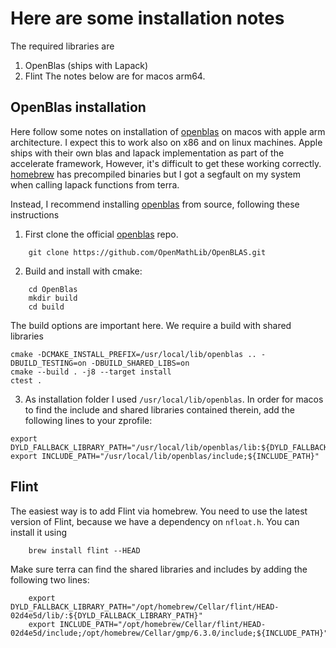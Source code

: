 <!--
SPDX-FileCopyrightText: 2024 René Hiemstra <rrhiemstar@gmail.com>
SPDX-FileCopyrightText: 2024 Torsten Keßler <t.kessler@posteo.de>
SPDX-FileCopyrightText: 2025 René Hiemstra <rrhiemstar@gmail.com>
SPDX-FileCopyrightText: 2025 Torsten Keßler <t.kessler@posteo.de>

SPDX-License-Identifier: CC0-1.0
-->

# Here are some installation notes
The required libraries are
1. OpenBlas (ships with Lapack)
3. Flint
The notes below are for macos arm64.

## OpenBlas installation
Here follow some notes on installation of [openblas](https://github.com/OpenMathLib/OpenBLAS) on macos with apple arm architecture. I expect this to work also on x86 and on linux machines. Apple ships with their own blas and lapack implementation as part of the accelerate framework, However, it's difficult to get these working correctly. [homebrew](https://formulae.brew.sh/formula/lapack) has precompiled binaries but I got a segfault on my system when calling lapack functions from terra.

Instead, I recommend installing [openblas](https://github.com/OpenMathLib/OpenBLAS) from source, following these instructions

1. First clone the official [openblas](https://github.com/OpenMathLib/OpenBLAS) repo.
```
    git clone https://github.com/OpenMathLib/OpenBLAS.git
```
2. Build and install with cmake:
```
    cd OpenBlas
    mkdir build
    cd build
```
The build options are important here. We require a build with shared libraries
```
cmake -DCMAKE_INSTALL_PREFIX=/usr/local/lib/openblas .. -DBUILD_TESTING=on -DBUILD_SHARED_LIBS=on
cmake --build . -j8 --target install
ctest .
```
3. As installation folder I used `/usr/local/lib/openblas`. In order for macos to find the include and shared libraries contained therein, add the following lines to your zprofile:
```
export DYLD_FALLBACK_LIBRARY_PATH="/usr/local/lib/openblas/lib:${DYLD_FALLBACK_LIBRARY_PATH}"
export INCLUDE_PATH="/usr/local/lib/openblas/include;${INCLUDE_PATH}"
```

## Flint
The easiest way is to add Flint via homebrew. You need to use the latest version of Flint, because we have a dependency on `nfloat.h`. You can install it using
```
    brew install flint --HEAD
```
Make sure terra can find the shared libraries and includes by adding the following two lines:
```
    export DYLD_FALLBACK_LIBRARY_PATH="/opt/homebrew/Cellar/flint/HEAD-02d4e5d/lib/:${DYLD_FALLBACK_LIBRARY_PATH}"
    export INCLUDE_PATH="/opt/homebrew/Cellar/flint/HEAD-02d4e5d/include;/opt/homebrew/Cellar/gmp/6.3.0/include;${INCLUDE_PATH}"
```
